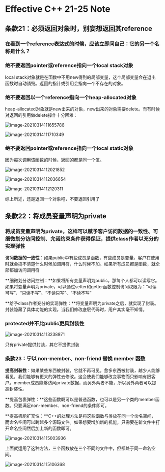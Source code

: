 # Effective C++ 21-25 Note

## 条款21：必须返回对象时，别妄想返回其reference

### 在看到一个reference表达式的时候，应该立即问自己：它的另一个名称是什么？

### 绝不要返回pointer或reference指向一个local stack对象

local stack对象就是在函数中不用new得到的局部变量，这个局部变量会在退出函数时自动销毁。返回的指针或引用会指向一个不存在的对象。

### 绝不要返回以一个reference指向一个heap-allocated对象

heap-allocated对象就是new出来的对象，new出来的对象需要delete。而有时候对返回的引用做delete操作十分困难：

![image-20210314111655786](https://yydf-1305206966.cos.ap-nanjing.myqcloud.com/image-20210314111655786.png)

![image-20210314111710349](https://yydf-1305206966.cos.ap-nanjing.myqcloud.com/image-20210314111710349.png)

### 绝不要返回pointer或reference指向一个local static对象

因为每次调用该函数的时候，返回的都是同一个值。

![image-20210314112021852](https://yydf-1305206966.cos.ap-nanjing.myqcloud.com/image-20210314112021852.png)

![image-20210314112036654](https://yydf-1305206966.cos.ap-nanjing.myqcloud.com/image-20210314112036654.png)

![image-20210314112120311](https://yydf-1305206966.cos.ap-nanjing.myqcloud.com/image-20210314112120311.png)

综上所述，还是返回一个对象吧，不要返回引用了

## 条款22：将成员变量声明为private

### 将成员变量声明为private，这样可以赋予客户访问数据的一致性、可细微划分访问控制、允诺约束条件获得保证，提供class作者以充分的实现弹性

**访问数据的一致性**：如果public中有些成员是函数，有些成员是变量。客户在使用时就会搞不清楚什么时候加调用符，什么时候不加。如果所有成员都是函数，就全部都加访问调用符

**细微划分访问控制：**如果将所有变量声明为public，那每个人都可以读写它。如果将变量声明为private，可以通过setter和getter函数控制访问权限为：“可读可写”、“只读不写”、“不读只写”、“不读不写”

**给予class作者充分的实现弹性：**将变量声明为private之后，就实现了封装。封装隐藏了具体功能的实现，当我们修改底层代码时，用户其实毫不知情。

### protected并不比public更具封装性

![image-20210314113238871](https://yydf-1305206966.cos.ap-nanjing.myqcloud.com/image-20210314113238871.png)

只有private提供封装，其它不提供封装

### 条款23：宁以 non-member、non-friend 替换 member 函数

**提高封装性**：如果某些东西被封装，它就不再可见。愈多东西被封装，越少人能够看见，我们能够有更大的弹性去修改。这会使我们能够改变事物而只影响有限客户。member成员能够访问private数据，而另外两者不能，所以另外两者可以提高封装性。

**提高包裹弹性：**这些函数既可以是普通函数，也可以是另一个类的member函数。只要满足non-member、non-friend的条件即可。

**提高机能扩充性：**C++的处理方法是将这些函数与类放在同一个命名空间，而命名空间可以跨越多个源码文件。如果想要增加新的机能，只需要在新文件中打开命名空间然后加上新的函数即可。

![image-20210314115003936](https://yydf-1305206966.cos.ap-nanjing.myqcloud.com/image-20210314115003936.png)

上面就运用了这种方法，三个函数放在三个不同的文件中，但都处于同一命名空间。

![image-20210314115106368](https://yydf-1305206966.cos.ap-nanjing.myqcloud.com/image-20210314115106368.png)



